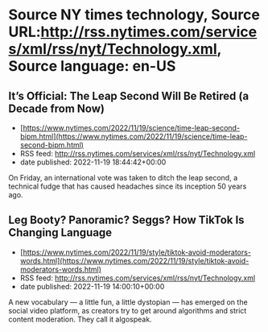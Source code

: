 # Source NY times technology, Source URL:http://rss.nytimes.com/services/xml/rss/nyt/Technology.xml, Source language: en-US

## It’s Official: The Leap Second Will Be Retired (a Decade from Now)
 - [https://www.nytimes.com/2022/11/19/science/time-leap-second-bipm.html](https://www.nytimes.com/2022/11/19/science/time-leap-second-bipm.html)
 - RSS feed: http://rss.nytimes.com/services/xml/rss/nyt/Technology.xml
 - date published: 2022-11-19 18:44:42+00:00

On Friday, an international vote was taken to ditch the leap second, a technical fudge that has caused headaches since its inception 50 years ago.

## Leg Booty? Panoramic? Seggs? How TikTok Is Changing Language
 - [https://www.nytimes.com/2022/11/19/style/tiktok-avoid-moderators-words.html](https://www.nytimes.com/2022/11/19/style/tiktok-avoid-moderators-words.html)
 - RSS feed: http://rss.nytimes.com/services/xml/rss/nyt/Technology.xml
 - date published: 2022-11-19 14:00:10+00:00

A new vocabulary — a little fun, a little dystopian — has emerged on the social video platform, as creators try to get around algorithms and strict content moderation. They call it algospeak.
